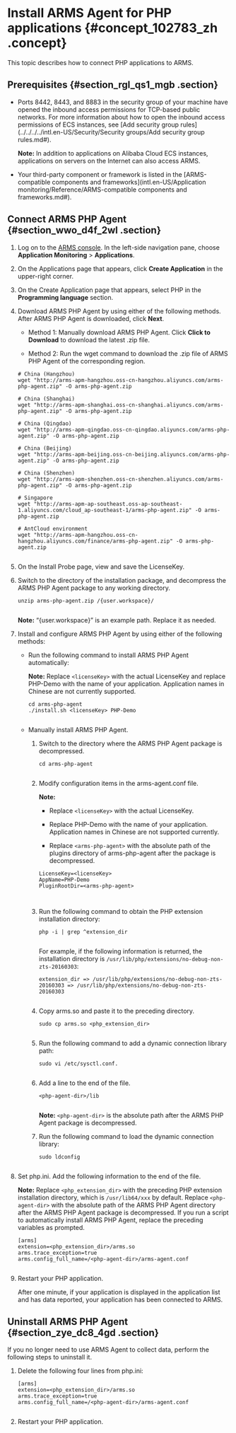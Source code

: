 # Install ARMS Agent for PHP applications {#concept_102783_zh .concept}

This topic describes how to connect PHP applications to ARMS.

## Prerequisites {#section_rgl_qs1_mgb .section}

-   Ports 8442, 8443, and 8883 in the security group of your machine have opened the inbound access permissions for TCP-based public networks. For more information about how to open the inbound access permissions of ECS instances, see [Add security group rules](../../../../intl.en-US/Security/Security groups/Add security group rules.md#).

    **Note:** In addition to applications on Alibaba Cloud ECS instances, applications on servers on the Internet can also access ARMS.

-   Your third-party component or framework is listed in the [ARMS-compatible components and frameworks](intl.en-US/Application monitoring/Reference/ARMS-compatible components and frameworks.md#).


## Connect ARMS PHP Agent {#section_wwo_d4f_2wl .section}

1.  Log on to the [ARMS console](https://arms-intl.console.aliyun.com/#/home). In the left-side navigation pane, choose **Application Monitoring** \> **Applications**.
2.  On the Applications page that appears, click **Create Application** in the upper-right corner.

3.  On the Create Application page that appears, select PHP in the **Programming language** section.

4.  Download ARMS PHP Agent by using either of the following methods. After ARMS PHP Agent is downloaded, click **Next**.

    -   Method 1: Manually download ARMS PHP Agent. Click **Click to Download** to download the latest .zip file.

    -   Method 2: Run the wget command to download the .zip file of ARMS PHP Agent of the corresponding region.

    ``` {#codeblock_bll_nvq_4x3}
    # China (Hangzhou)
    wget "http://arms-apm-hangzhou.oss-cn-hangzhou.aliyuncs.com/arms-php-agent.zip" -O arms-php-agent.zip
    
    # China (Shanghai)
    wget "http://arms-apm-shanghai.oss-cn-shanghai.aliyuncs.com/arms-php-agent.zip" -O arms-php-agent.zip
    
    # China (Qingdao)
    wget "http://arms-apm-qingdao.oss-cn-qingdao.aliyuncs.com/arms-php-agent.zip" -O arms-php-agent.zip
    
    # China (Beijing)
    wget "http://arms-apm-beijing.oss-cn-beijing.aliyuncs.com/arms-php-agent.zip" -O arms-php-agent.zip
    
    # China (Shenzhen)
    wget "http://arms-apm-shenzhen.oss-cn-shenzhen.aliyuncs.com/arms-php-agent.zip" -O arms-php-agent.zip
    
    # Singapore
    wget "http://arms-apm-ap-southeast.oss-ap-southeast-1.aliyuncs.com/cloud_ap-southeast-1/arms-php-agent.zip" -O arms-php-agent.zip
    
    # AntCloud environment
    wget "http://arms-apm-hangzhou.oss-cn-hangzhou.aliyuncs.com/finance/arms-php-agent.zip" -O arms-php-agent.zip
    					
    ```

5.  On the Install Probe page, view and save the LicenseKey.

6.  Switch to the directory of the installation package, and decompress the ARMS PHP Agent package to any working directory.

    ``` {#codeblock_drp_8ip_zyj}
    unzip arms-php-agent.zip /{user.workspace}/
    					
    ```

    **Note:** “\{user.workspace\}” is an example path. Replace it as needed.

7.  Install and configure ARMS PHP Agent by using either of the following methods:

    -   Run the following command to install ARMS PHP Agent automatically:

        **Note:** Replace `<licenseKey>` with the actual LicenseKey and replace PHP-Demo with the name of your application. Application names in Chinese are not currently supported.

        ``` {#codeblock_l2j_wes_1t4}
        cd arms-php-agent 
        ./install.sh <licenseKey> PHP-Demo
        							
        ```

    -   Manually install ARMS PHP Agent.

        1.  Switch to the directory where the ARMS PHP Agent package is decompressed.

            ``` {#codeblock_6x5_dv7_i6f}
            cd arms-php-agent
            									
            ```

        2.  Modify configuration items in the arms-agent.conf file.

            **Note:** 

            -   Replace `<licenseKey>` with the actual LicenseKey.
            -   Replace PHP-Demo with the name of your application. Application names in Chinese are not supported currently.

            -   Replace `<arms-php-agent>` with the absolute path of the plugins directory of arms-php-agent after the package is decompressed.

            ``` {#codeblock_y5n_t3a_d27}
            LicenseKey=<licenseKey>
            AppName=PHP-Demo
            PluginRootDir=<arms-php-agent>
            
            									
            ```

        3.  Run the following command to obtain the PHP extension installation directory:

            ``` {#codeblock_o76_8q9_svy}
            php -i | grep ^extension_dir
            									
            ```

            For example, if the following information is returned, the installation directory is `/usr/lib/php/extensions/no-debug-non-zts-20160303`:

            ``` {#codeblock_q1d_uch_xf7}
            extension_dir => /usr/lib/php/extensions/no-debug-non-zts-20160303 => /usr/lib/php/extensions/no-debug-non-zts-20160303
            									
            ```

        4.  Copy arms.so and paste it to the preceding directory.

            ``` {#codeblock_81i_zva_x72}
            sudo cp arms.so <php_extension_dir>
            									
            ```

        5.  Run the following command to add a dynamic connection library path:

            ``` {#codeblock_5xf_deb_vl9}
            sudo vi /etc/sysctl.conf.
            									
            ```

        6.  Add a line to the end of the file.

            ``` {#codeblock_6je_p0b_5zb}
            <php-agent-dir>/lib
            									
            ```

            **Note:** `<php-agent-dir>` is the absolute path after the ARMS PHP Agent package is decompressed.

        7.  Run the following command to load the dynamic connection library:

            ``` {#codeblock_srp_1at_wtb}
            sudo ldconfig 
            									
            ```

8.  Set php.ini. Add the following information to the end of the file.

    **Note:** Replace `<php_extension_dir>` with the preceding PHP extension installation directory, which is `/usr/lib64/xxx` by default. Replace `<php-agent-dir>` with the absolute path of the ARMS PHP Agent directory after the ARMS PHP Agent package is decompressed. If you run a script to automatically install ARMS PHP Agent, replace the preceding variables as prompted.

    ``` {#codeblock_0cg_xep_hgw}
    [arms]
    extension=<php_extension_dir>/arms.so
    arms.trace_exception=true
    arms.config_full_name=/<php-agent-dir>/arms-agent.conf
    					
    ```

9.  Restart your PHP application.

    After one minute, if your application is displayed in the application list and has data reported, your application has been connected to ARMS.


## Uninstall ARMS PHP Agent {#section_zye_dc8_4gd .section}

If you no longer need to use ARMS Agent to collect data, perform the following steps to uninstall it.

1.  Delete the following four lines from php.ini:

    ``` {#codeblock_isl_uoa_qr7}
    [arms] 
    extension=<php_extension_dir>/arms.so
    arms.trace_exception=true
    arms.config_full_name=/<php-agent-dir>/arms-agent.conf
    					
    ```

2.  Restart your PHP application.


